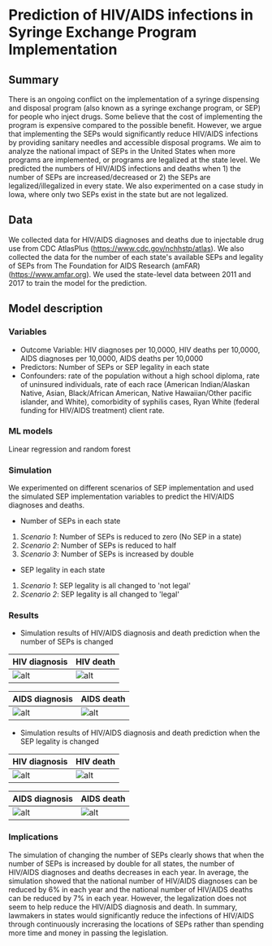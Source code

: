 # Prediction of HIV/AIDS infections in Syringe Exchange Program Implementation
## Summary
There is an ongoing conflict on the implementation of a syringe dispensing and disposal program (also known as a syringe exchange program, or SEP) for people who inject drugs. Some believe that the cost of implementing the program is expensive compared to the possible benefit. However, we argue that implementing the SEPs would significantly reduce HIV/AIDS infections by providing sanitary needles and accessible disposal programs. We aim to analyze the national impact of SEPs in the United States when more programs are implemented, or programs are legalized at the state level. We predicted the numbers of HIV/AIDS infections and deaths when 1) the number of SEPs are increased/decreased or 2) the SEPs are legalized/illegalized in every state. We also experimented on a case study in Iowa, where only two SEPs exist in the state but are not legalized.

## Data
We collected data for HIV/AIDS diagnoses and deaths due to injectable drug use from CDC AtlasPlus (https://www.cdc.gov/nchhstp/atlas). We also collected the data for the number of each state's available SEPs and legality of SEPs from The Foundation for AIDS Research (amFAR) (https://www.amfar.org). We used the state-level data between 2011 and 2017 to train the model for the prediction.

## Model description
### Variables
* Outcome Variable: HIV diagnoses per 10,0000, HIV deaths per 10,0000, AIDS diagnoses per 10,0000, AIDS deaths per 10,0000
* Predictors: Number of SEPs or SEP legality in each state
* Confounders: rate of the population without a high school diploma, rate of uninsured individuals, rate of each race (American Indian/Alaskan Native, Asian, Black/African American, Native Hawaiian/Other pacific islander, and White), comorbidity of syphilis cases, Ryan White (federal funding for HIV/AIDS treatment) client rate.

### ML models
Linear regression and random forest

### Simulation
We experimented on different scenarios of SEP implementation and used the simulated SEP implementation variables to predict the HIV/AIDS diagnoses and deaths.
* Number of SEPs in each state
1. *Scenario 1*: Number of SEPs is reduced to zero (No SEP in a state)
2. *Scenario 2*: Number of SEPs is reduced to half
3. *Scenario 3*: Number of SEPs is increased by double

* SEP legality in each state
1. *Scenario 1*: SEP legality is all changed to 'not legal'
2. *Scenario 2*: SEP legality is all changed to 'legal'

### Results
* Simulation results of HIV/AIDS diagnosis and death prediction when the number of SEPs is changed

|HIV diagnosis|HIV death|
|-------------|---------|
|![alt](https://user-images.githubusercontent.com/12605926/124176858-19929e00-da75-11eb-80b0-2dbb1e993a64.png)|![alt](https://user-images.githubusercontent.com/12605926/124176881-22836f80-da75-11eb-9275-62e9daa23499.png)|

|AIDS diagnosis|AIDS death|
|--------------|----------|
|![alt](https://user-images.githubusercontent.com/12605926/124178396-20221500-da77-11eb-9f4b-3c752bf78f71.png)|![alt](https://user-images.githubusercontent.com/12605926/124176992-45158880-da75-11eb-855c-974d16666520.png)|

* Simulation results of HIV/AIDS diagnosis and death prediction when the SEP legality is changed

|HIV diagnosis|HIV death|
|-------------|---------|
|![alt](https://user-images.githubusercontent.com/12605926/124178717-68d9ce00-da77-11eb-81f0-98b6445dc718.png)|![alt](https://user-images.githubusercontent.com/12605926/124178735-70997280-da77-11eb-8044-8a877203e790.png)|

|AIDS diagnosis|AIDS death|
|--------------|----------|
|![alt](https://user-images.githubusercontent.com/12605926/124178649-52cc0d80-da77-11eb-9a8c-ffc3f71b4a34.png)|![alt](https://user-images.githubusercontent.com/12605926/124178676-59f31b80-da77-11eb-9826-5fa34d2cd049.png)|



### Implications
The simulation of changing the number of SEPs clearly shows that when the number of SEPs is increased by double for all states, the number of HIV/AIDS diagnoses and deaths decreases in each year. In average, the simulation showed that the national number of HIV/AIDS diagnoses can be reduced by 6% in each year and the national number of HIV/AIDS deaths can be reduced by 7% in each year. However, the legalization does not seem to help reduce the HIV/AIDS diagnosis and death. In summary, lawmakers in states would significantly reduce the infections of HIV/AIDS through continuously increrasing the locations of SEPs rather than spending more time and money in passing the legislation.
